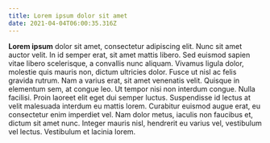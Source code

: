 ```yaml
---
title: Lorem ipsum dolor sit amet
date: 2021-04-04T06:00:35.316Z
---
```

<!--StartFragment-->

**Lorem ipsum** dolor sit amet, consectetur adipiscing elit. Nunc sit amet auctor velit. In id semper erat, sit amet mattis libero. Sed euismod sapien vitae libero scelerisque, a convallis nunc aliquam. Vivamus ligula dolor, molestie quis mauris non, dictum ultricies dolor. Fusce ut nisl ac felis gravida rutrum. Nam a varius erat, sit amet venenatis velit. Quisque in elementum sem, at congue leo. Ut tempor nisi non interdum congue. Nulla facilisi. Proin laoreet elit eget dui semper luctus. Suspendisse id lectus at velit malesuada interdum eu mattis lorem. Curabitur euismod augue erat, eu consectetur enim imperdiet vel. Nam dolor metus, iaculis non faucibus et, dictum sit amet nunc. Integer mauris nisl, hendrerit eu varius vel, vestibulum vel lectus. Vestibulum et lacinia lorem.

<!--EndFragment-->